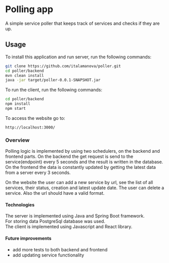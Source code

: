 # Polling app

A simple service poller that keeps track of services and checks if they are up.

## Usage

To install this application and run server, run the following commands:

```bash
git clone https://github.com/italamanova/poller.git
cd poller/backend
mvn clean install
java -jar target/poller-0.0.1-SNAPSHOT.jar
```

To run the client, run the following commands:

```bash
cd poller/backend
npm install
npm start
```

To access the website go to:
```
http://localhost:3000/
```

### Overview

Polling logic is implemented by using two schedulers, on the backend and frontend parts.
On the backend the get request is send to the service(endpoint) every 5 seconds and the result is written in the database.
On the frontend the data is constantly updated by getting the latest data from a server every 3 seconds.

On the website the user can add a new service by url, see the list of all services, their status, creation and latest update date.
The user can delete a service. Also the url should have a valid format.

#### Technologies

The server is implemented using Java and Spring Boot framework.  
For storing data PostgreSql database was used.  
The client is implemented using Javascript and React library.

#### Future improvements

- add more tests to both backend and frontend
- add updating service functionality


